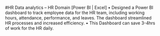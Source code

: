 #HR Data analytics – HR Domain [Power BI | Excel]
• Designed a Power BI dashboard to track employee data for the HR team, including working hours, attendance, 
performance, and leaves. The dashboard streamlined HR processes and increased efficiency.
• This Dashboard can save 3-4hrs of work for the HR daily.
